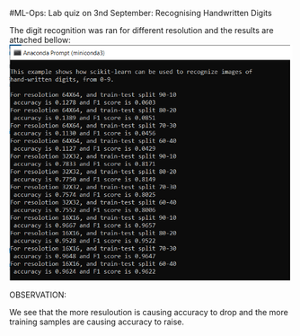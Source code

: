 #ML-Ops: 
Lab quiz on 3nd September:
Recognising Handwritten Digits

The digit recognition was ran for different resolution and the results are attached bellow:
![](Images/q1.png)





OBSERVATION:

We see that the more resuloution is causing accuracy to drop and the more training samples are causing accuracy to raise.


